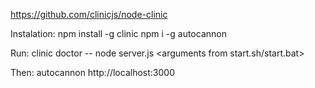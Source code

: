 https://github.com/clinicjs/node-clinic

Instalation:
npm install -g clinic
npm i -g autocannon

Run:
clinic doctor -- node server.js <arguments from start.sh/start.bat>

Then:
autocannon http://localhost:3000
